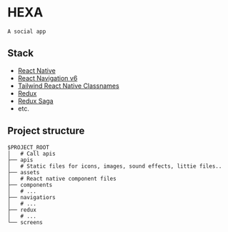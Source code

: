 # HEXA

    A social app

## Stack

- [React Native](https://reactnative.dev/)
- [React Navigation v6](https://reactnavigation.org/)
- [Tailwind React Native Classnames](https://www.npmjs.com/package/twrnc)
- [Redux](https://redux.js.org/)
- [Redux Saga](https://redux-saga.js.org/)
- etc.

## Project structure

```
$PROJECT_ROOT
│   # Call apis
├── apis
│   # Static files for icons, images, sound effects, littie files..
├── assets
│   # React native component files
├── components
│   # ...
├── navigatiors
│   # ...
├── redux
│   # ...
└── screens
```
